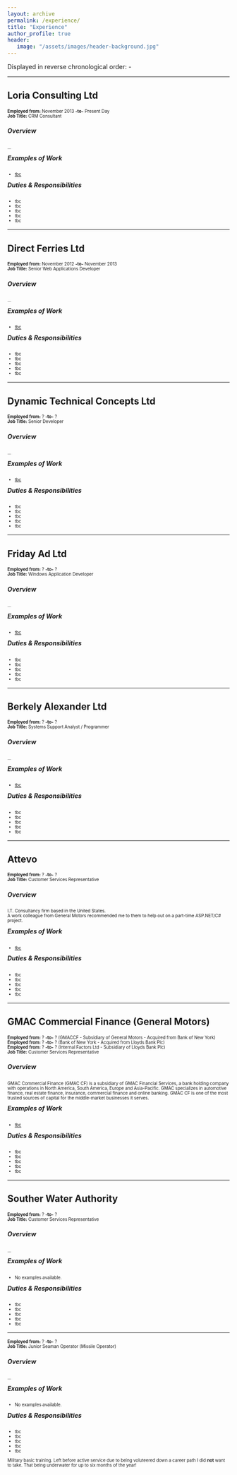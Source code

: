 ```yaml
---
layout: archive
permalink: /experience/
title: "Experience"
author_profile: true
header: 
   image: "/assets/images/header-background.jpg" 
---
```


Displayed in reverse chronological order: -

<hr/>
<h2>Loria Consulting Ltd</h2>
<p style="font-size:0.70em; margin-top:0; margin-bottom: 0;"><strong>Employed from:</strong> November 2013 <strong>-to-</strong> Present Day</p>
<p style="font-size:0.70em; margin-top:0; margin-bottom: 0;"><strong>Job Title:</strong> CRM Consultant</p>
<h5>Overview</h5>
<p style="font-size:0.70em;">...</p>
<h5 style="margin-top: 0px">Examples of Work</h5> 
<ul style="font-size:0.70em;">
  <li><a href="https://github.com/julianmummery/tbc" target="_blank">tbc</a></li>
</ul>
<h5 style="margin-top: 0px">Duties & Responsibilities</h5> 
<ul style="font-size:0.70em;">
  <li>tbc</li>
  <li>tbc</li>
  <li>tbc</li>
  <li>tbc</li>
  <li>tbc</li>
</ul>

<hr/>
<h2>Direct Ferries Ltd</h2>
<p style="font-size:0.70em; margin-top:0; margin-bottom: 0;"><strong>Employed from:</strong> November 2012 <strong>-to-</strong> November 2013</p>
<p style="font-size:0.70em; margin-top:0; margin-bottom: 0;"><strong>Job Title:</strong> Senior Web Applications Developer</p>
<h5>Overview</h5>
<p style="font-size:0.70em;">...</p>
<h5 style="margin-top: 0px">Examples of Work</h5>
<ul style="font-size:0.70em;">
  <li><a href="https://github.com/julianmummery/tbc" target="_blank">tbc</a></li>
</ul>
<h5 style="margin-top: 0px">Duties & Responsibilities</h5> 
<ul style="font-size:0.70em;">
  <li>tbc</li>
  <li>tbc</li>
  <li>tbc</li>
  <li>tbc</li>
  <li>tbc</li>
</ul>

<hr/>
<h2>Dynamic Technical Concepts Ltd</h2>
<p style="font-size:0.70em; margin-top:0; margin-bottom: 0;"><strong>Employed from:</strong> ? <strong>-to-</strong> ?</p>
<p style="font-size:0.70em; margin-top:0; margin-bottom: 0;"><strong>Job Title:</strong> Senior Developer</p>
<h5>Overview</h5>
<p style="font-size:0.70em;">...</p>
<h5 style="margin-top: 0px">Examples of Work</h5>
<ul style="font-size:0.70em;">
  <li><a href="https://github.com/julianmummery/tbc" target="_blank">tbc</a></li>
</ul>
<h5 style="margin-top: 0px">Duties & Responsibilities</h5> 
<ul style="font-size:0.70em;">
  <li>tbc</li>
  <li>tbc</li>
  <li>tbc</li>
  <li>tbc</li>
  <li>tbc</li>
</ul>

<hr/>
<h2>Friday Ad Ltd</h2>
<p style="font-size:0.70em; margin-top:0; margin-bottom: 0;"><strong>Employed from:</strong> ? <strong>-to-</strong> ?</p>
<p style="font-size:0.70em; margin-top:0; margin-bottom: 0;"><strong>Job Title:</strong> Windows Application Developer</p>
<h5>Overview</h5>
<p style="font-size:0.70em;">...</p>
<h5 style="margin-top: 0px">Examples of Work</h5>
<ul style="font-size:0.70em;">
  <li><a href="https://github.com/julianmummery/tbc" target="_blank">tbc</a></li>
</ul>
<h5 style="margin-top: 0px">Duties & Responsibilities</h5> 
<ul style="font-size:0.70em;">
  <li>tbc</li>
  <li>tbc</li>
  <li>tbc</li>
  <li>tbc</li>
  <li>tbc</li>
</ul>
  
<hr/>
<h2>Berkely Alexander Ltd</h2>
<p style="font-size:0.70em; margin-top:0; margin-bottom: 0;"><strong>Employed from:</strong> ? <strong>-to-</strong> ?</p>
<p style="font-size:0.70em; margin-top:0; margin-bottom: 0;"><strong>Job Title:</strong> Systems Support Analyst / Programmer</p>
<h5>Overview</h5>
<p style="font-size:0.70em;">...</p>
<h5 style="margin-top: 0px">Examples of Work</h5>
<ul style="font-size:0.70em;">
  <li><a href="https://github.com/julianmummery/tbc" target="_blank">tbc</a></li>
</ul>
<h5 style="margin-top: 0px">Duties & Responsibilities</h5> 
<ul style="font-size:0.70em;">
  <li>tbc</li>
  <li>tbc</li>
  <li>tbc</li>
  <li>tbc</li>
  <li>tbc</li>
</ul>
  
<hr/>
<h2>Attevo</h2>
<p style="font-size:0.70em; margin-top:0; margin-bottom: 0;"><strong>Employed from:</strong> ? <strong>-to-</strong> ?</p>
<p style="font-size:0.70em; margin-top:0; margin-bottom: 0;"><strong>Job Title:</strong> Customer Services Representative</p>
<h5>Overview</h5>
<p style="font-size:0.70em;">I.T. Consultancy firm based in the United States.<br>A work colleague from General Motors recommended me to them to help out on a part-time ASP.NET/C# project.</p>
<h5 style="margin-top: 0px">Examples of Work</h5>
<ul style="font-size:0.70em;">
  <li><a href="https://github.com/julianmummery/tbc" target="_blank">tbc</a></li>
</ul>
<h5 style="margin-top: 0px">Duties & Responsibilities</h5> 
<ul style="font-size:0.70em;">
  <li>tbc</li>
  <li>tbc</li>
  <li>tbc</li>
  <li>tbc</li>
  <li>tbc</li>
</ul>
  
<hr/>
<h2>GMAC Commercial Finance (General Motors)</h2>
<p style="font-size:0.70em; margin-top:0; margin-bottom: 0;"><strong>Employed from:</strong> ? <strong>-to-</strong> ?  (GMACCF - Subsidiary of General Motors - Acquired from Bank of New York)</p>
<p style="font-size:0.70em; margin-top:0; margin-bottom: 0;"><strong>Employed from:</strong> ? <strong>-to-</strong> ?  (Bank of New York - Acquired from Lloyds Bank Plc)</p>
<p style="font-size:0.70em; margin-top:0; margin-bottom: 0;"><strong>Employed from:</strong> ? <strong>-to-</strong> ?  (Internal Factors Ltd - Subsidiary of Lloyds Bank Plc)</p>
<p style="font-size:0.70em; margin-top:0; margin-bottom: 0;"><strong>Job Title:</strong> Customer Services Representative</p>
<h5>Overview</h5>
<p style="font-size:0.70em;">GMAC Commercial Finance (GMAC CF) is a subsidiary of GMAC Financial Services, a bank holding company with operations in North America, South America, Europe and Asia-Pacific. GMAC specializes in automotive finance, real estate finance, insurance, commercial finance and online banking. GMAC CF is one of the most trusted sources of capital for the middle-market businesses it serves.</p>
<h5 style="margin-top: 0px">Examples of Work</h5> 
<ul style="font-size:0.70em;">
  <li><a href="https://github.com/julianmummery/tbc" target="_blank">tbc</a></li>
</ul>
<h5 style="margin-top: 0px">Duties & Responsibilities</h5> 
<ul style="font-size:0.70em;">
  <li>tbc</li>
  <li>tbc</li>
  <li>tbc</li>
  <li>tbc</li>
  <li>tbc</li>
</ul>
  
<hr/>
<h2>Souther Water Authority</h2>
<p style="font-size:0.70em; margin-top:0; margin-bottom: 0;"><strong>Employed from:</strong> ? <strong>-to-</strong> ?</p>
<p style="font-size:0.70em; margin-top:0; margin-bottom: 0;"><strong>Job Title:</strong> Customer Services Representative</p>
<h5>Overview</h5>
<p style="font-size:0.70em;">...</p>
<h5 style="margin-top: 0px">Examples of Work</h5> 
<ul style="font-size:0.70em;">
  <li>No examples available.</li>
</ul>
<h5 style="margin-top: 0px">Duties & Responsibilities</h5> 
<ul style="font-size:0.70em;">
  <li>tbc</li>
  <li>tbc</li>
  <li>tbc</li>
  <li>tbc</li>
  <li>tbc</li>
</ul>

<hr/>
<p style="font-size:0.70em; margin-top:0; margin-bottom: 0;"><strong>Employed from:</strong> ? <strong>-to-</strong> ?</p>
<p style="font-size:0.70em; margin-top:0; margin-bottom: 0;"><strong>Job Title:</strong> Junior Seaman Operator (Missile Operator)</p>
<h5>Overview</h5>
<p style="font-size:0.70em;">...</p>
<h5 style="margin-top: 0px">Examples of Work</h5> 
<ul style="font-size:0.70em;">
  <li>No examples available.</li>
</ul>
<h5 style="margin-top: 0px">Duties & Responsibilities</h5> 
<ul style="font-size:0.70em;">
  <li>tbc</li>
  <li>tbc</li>
  <li>tbc</li>
  <li>tbc</li>
  <li>tbc</li>
</ul>
<p style="font-size:0.70em;">Military basic training. Left before active service due to being voluteered down a career path I did <strong>not</strong> want to take. That being underwater for up to six months of the year!</p> 
